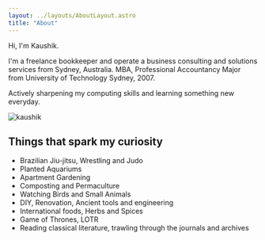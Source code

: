 ```yaml
---
layout: ../layouts/AboutLayout.astro
title: "About"
---
```


Hi, I'm Kaushik.

I'm a freelance bookkeeper and operate a business consulting and solutions services from Sydney, Australia. MBA, Professional Accountancy Major from University of Technology Sydney, 2007.

Actively sharpening my computing skills and learning something new everyday.

<div>
  <img src="/assets/kaushik.png" class="sm:w-1/2 mx-auto" alt="kaushik">
</div>

## Things that spark my curiosity

- Brazilian Jiu-jitsu, Wrestling and Judo
- Planted Aquariums
- Apartment Gardening
- Composting and Permaculture
- Watching Birds and Small Animals
- DIY, Renovation, Ancient tools and engineering
- International foods, Herbs and Spices
- Game of Thrones, LOTR
- Reading classical literature, trawling through the journals and archives
